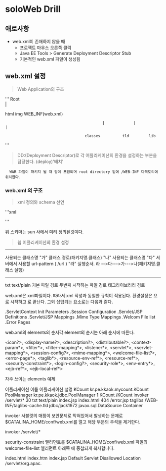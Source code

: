 # soloWeb Drill
## 애로사항
- web.xml이 존재하지 않을 때
  - 프로젝트 마우스 오른쪽 클릭
  - Java EE Tools > Generate Deployment Descriptor Stub
  - 기본적인 web.xml 파일이 생성됨
  
## web.xml 설정
> Web Application의 구조

'''
                                               Root                          
                                                  |
 
html                  img                 WEB_INF(web.xml)
 
                                                |             |            |
 
                                        classes          tld         lib
'''

> DD:(Deployment Descriptor)로 각 어플리케이션의 환경을 설정하는 부분을 담당한다. (deploy)'배치'

      WAR 파일이 패키지 될 때 같이 포함되며 root directory 밑에 /WEB-INF 디렉토리에 위치한다.

### web.xml 의 구조
> xml 정의와 schema 선언

'''xml
<?xml version="1.0" encoding="EUC-KR"?>

<!DOCTYPE web-app PUBLIC "-//Sun Microsystems, Inc.//DTD Web Application 2.3//EN"
    "http://java.sun.com/dtd/web-app_2_3.dtd>
'''

위 스키마는 sun 사에서 미리 정의된것이다.


> 웹 어플리케이션의 환경 설정

---

<web-app>    <servlet>
     <servlet-name>       사용되는 클래스명         </servlet-name> "가"
      <servlet-class>클래스 경로(패키지명.클래스) </servlet-class> "나"
    </servlet>
    <servlet-mapping>
      <servlet-name>       사용되는 클래스명            <servlet-name> "다"
      <url-pattern>서버에서 사용할 url-pattern ( /url )</url-pattern> "라"
   </servlet-mapping>
실행순서.  라 -->다--->가--->나(패키지명.클래스 실행)
 
 ---
 
 <mime-mapping>
      <extension>txt</extension>
      <mime-type>text/plain</mime-type>
    </mime-mapping>
    <welcome-file-list>
      <welcome-file>기본 파일 경로</welcome-file>
      <welcome-file>두번째 시작하는 파일 경로</welcome-file>
    </welcome-file-list>
    <taglib>
      <taglib-uri>태그라이브러리</taglib-uri>
      <taglib-location>경로</taglib-location>
    </taglib>
</web-app>

web.xml은 xml파일이다. 따라서 xml 작성과 동일한 규칙이 적용된다.
환경설정은 <web-app>으로 시작하고 </web-app>로 끝난다. 그외 삽입되는 요소로는 다음과 같다.

.ServletContext Init Parameters
.Session Configuration
.Servlet/JSP Definitions
.Servlet/JSP Mappings
.Mime Type Mappings
.Welcom File list
.Error Pages


web.xml의 elements의 순서각 element의 순서는 아래 순서에 따른다.

<icon?>,
<display-name?>,
<description?>,
<distributable?>,
<context-param*>,
<filter*>,
<filter-mapping*>,
<listener*>,
<servlet*>,
<servlet-mapping*>,
<session-config?>,
<mime-mapping*>,
<welcome-file-list?>,
<error-page*>,
<taglib*>,
<resource-env-ref*>,
<resource-ref*>,
<security-constraint*>,
<login-config?>,
<security-role*>,
<env-entry*>,
<ejb-ref*>,
<ejb-local-ref*>

자주 쓰이는 elements 예제

<?xml version="1.0" encoding="ISO-8859-1"?>
<!DOCTYPE web-app PUBLIC "-//Sun Microsystems, Inc.//DTD Web Application 2.3//EN"
    "http://java.sun.com/dtd/web-app_2_3.dtd>

<web-app>
    <display-name>어플리케이션 이름</display-name>
    <description>어플리케이션 설명</desccription>
    <!-- 서블릿 매핑 : 보안과 주소를 간략화 하기 위해 사용
        http://localhost/servlet/KCount 이렇게 사용가능  -->
    <servlet>
      <servlet-name>KCount</servlet-name>
      <servlet-class>kr.pe.kkaok.mycount.KCount</servlet-class>
    </servlet>
    <!-- load-on-startup 옵션은 서버 구동시 자동으로 시작 되도록 하는 것이다. -->
    <servlet>
      <servlet-name>PoolManager</servlet-name>
      <servlet-class>kr.pe.kkaok.jdbc.PoolManager</servlet-class>
      <load-on-startup>1</load-on-startup>
    </servlet>
    <!-- 서블릿 매핑 : 위에서 servlet 부분을 삭제한다.
        http://localhost/KCount 이렇게 사용가능  -->
    <servlet-mapping>
      <servlet-name>KCount</servlet-name>
      <url-pattern>/KCount</url-pattern>
    </servlet-mapping>
    <!-- /servlet/* 과 동일한 패턴의 요청이 들어오면 servlet으로 처리 -->
    <servlet-mapping>
      <servlet-name>invoker</servlet-name>
      <url-pattern>/servlet/*</url-pattern>
    </servlet-mapping>
    <!-- 세션 기간 설정 -->
    <session-config>
      <session-timeout>
        30
      </session-timeout>
    </session-config>
    <!-- mime 매핑 -->
    <mime-mapping>
      <extension>txt</extension>
      <mime-type>text/plain</mime-type>
    </mime-mapping>
    <!-- 시작페이지 설정 -->
    <welcome-file-list>
      <welcome-file>index.jsp</welcome-file>
      <welcome-file>index.html</welcome-file>
    </welcome-file-list>
    <!-- 존재하지 않는 페이지, 404에러시 처리 페이지 설정 -->
    <error-page>
      <error-code>404</error-code>
      <location>/error.jsp</location>
    </error-page>
    <!-- 태그 라이브러리 설정 -->
    <taglib>
      <taglib-uri>taglibs</taglib-uri>
      <taglib-location>/WEB-INF/taglibs-cache.tld</taglib-location>
    </taglib>
    <!-- resource 설정 -->
 <resource-ref>
      <res-ref-name>jdbc/jack1972</res-ref-name>
      <res-type>javax.sql.DataSource</res-type>
      <res-auth>Container</res-auth>
    </resource-ref>
</web-app>



invoker 서블릿의 매핑이 보안문제로 막혀있어서 발생하는 문제로 $CATALINA_HOME/conf/web.xml를 열고 해당 부분의 주석을 제거한다.

<!-- The mapping for the invoker servlet -->
<servlet-mapping>
  <servlet-name>invoker</servlet-name>
  <url-pattern>/servlet/*</url-pattern>
</servlet-mapping>

security-constraint 엘리먼트를 $CATALINA_HOME/conf/web.xml 파일의 welcome-file-list 엘리먼트 아래쪽 <web-app> 에 중첩되게 복사합니다.

<welcome-file-list>
    <welcome-file>index.html</welcome-file>
    <welcome-file>index.htm</welcome-file>
    <welcome-file>index.jsp</welcome-file>
</welcome-file-list>
 
<security-constraint>
  <display-name>Default Servlet</display-name>
  <!-- Disable direct alls on the Default Servlet -->
  <web-resource-collection>
    <web-resource-name>Disallowed Location</web-resource-name>
    <url-pattern>/servlet/org.apac.
